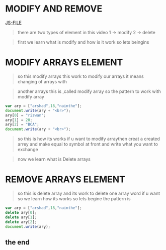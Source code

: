 # MODIFY AND REMOVE

[JS-FILE](/js/36-modify&remove-array-element.js)

 >there are two types of element in this video 1 -> modify 2 -> delete 

 > first we learn what is modify and how is it work so lets beingins

# MODIFY ARRAYS ELEMENT

>so this modify arrays this work to modify our arrays it means changing of arrays with

>another arrays this is ,called modify array so the pattern to work with modify array

```javascript
var ary = ["arshad",18,"nainthe"];
document.write(ary + "<br>");
ary[0] = "rizwan";
ary[1] = 20;
ary[2] = "BCA";
document.write(ary + "<br>");
```

>so this is how its works if u want to modify arraythen creat a created arrey and make equal to symbol at front and write what you want to exchange

>now we learn what is Delete arrays


# REMOVE ARRAYS ELEMENT

>so this is delete array and its work to delete one array word if u want so we learn how its works so lets begine the pattern is

```javascript
var ary = ["arshad",18,"nainthe"];
delete ary[0];
delete ary[1];
delete ary[2];
document.write(ary);
```

## the end 